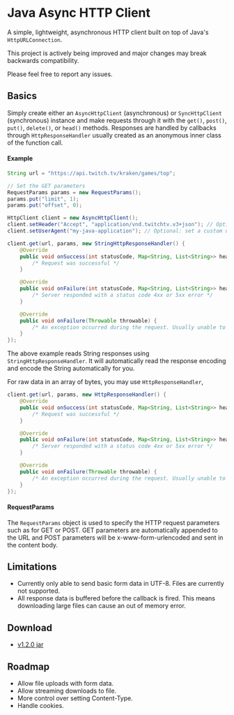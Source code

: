 # Java Async HTTP Client
A simple, lightweight, asynchronous HTTP client built on top of Java's `HttpURLConnection`.

This project is actively being improved and major changes may break backwards compatibility.

Please feel free to report any issues.

## Basics

Simply create either an `AsyncHttpClient` (asynchronous) or `SyncHttpClient` (synchronous) instance and make requests through it with the `get()`, `post()`, `put()`, `delete()`, or `head()` methods.
Responses are handled by callbacks through `HttpResponseHandler` usually created as an anonymous inner class of the function call.


#### Example

```java
String url = "https://api.twitch.tv/kraken/games/top";

// Set the GET parameters
RequestParams params = new RequestParams();
params.put("limit", 1);
params.put("offset", 0);

HttpClient client = new AsyncHttpClient();
client.setHeader("Accept", "application/vnd.twitchtv.v3+json"); // Optional: send custom headers, send with all future requests
client.setUserAgent("my-java-application"); // Optional: set a custom user-agent

client.get(url, params, new StringHttpResponseHandler() {
    @Override
    public void onSuccess(int statusCode, Map<String, List<String>> headers, String content) {
        /* Request was successful */
    }

    @Override
    public void onFailure(int statusCode, Map<String, List<String>> headers, String content) {
        /* Server responded with a status code 4xx or 5xx error */
    }

    @Override
    public void onFailure(Throwable throwable) {
        /* An exception occurred during the request. Usually unable to connect or there was an error reading the response */
    }
});
```

The above example reads String responses using `StringHttpResponseHandler`. It will automatically read the response encoding and encode the String automatically for you.

For raw data in an array of bytes, you may use `HttpResponseHandler`,

```java
client.get(url, params, new HttpResponseHandler() {
    @Override
    public void onSuccess(int statusCode, Map<String, List<String>> headers, byte[] content) {
        /* Request was successful */
    }

    @Override
    public void onFailure(int statusCode, Map<String, List<String>> headers, byte[] content) {
        /* Server responded with a status code 4xx or 5xx error */
    }

    @Override
    public void onFailure(Throwable throwable) {
        /* An exception occurred during the request. Usually unable to connect or there was an error reading the response */
    }
});
```

#### RequestParams

The `RequestParams` object is used to specify the HTTP request parameters such as for GET or POST. GET parameters are automatically appended to the URL and POST parameters will be x-www-form-urlencoded and sent in the content body.

## Limitations

* Currently only able to send basic form data in UTF-8. Files are currently not supported.
* All response data is buffered before the callback is fired. This means downloading large files can cause an out of memory error.

## Download

* [v1.2.0 jar](https://github.com/mb3364/java-async-http/releases/tag/v1.2.0)

## Roadmap

* Allow file uploads with form data.
* Allow streaming downloads to file.
* More control over setting Content-Type.
* Handle cookies.